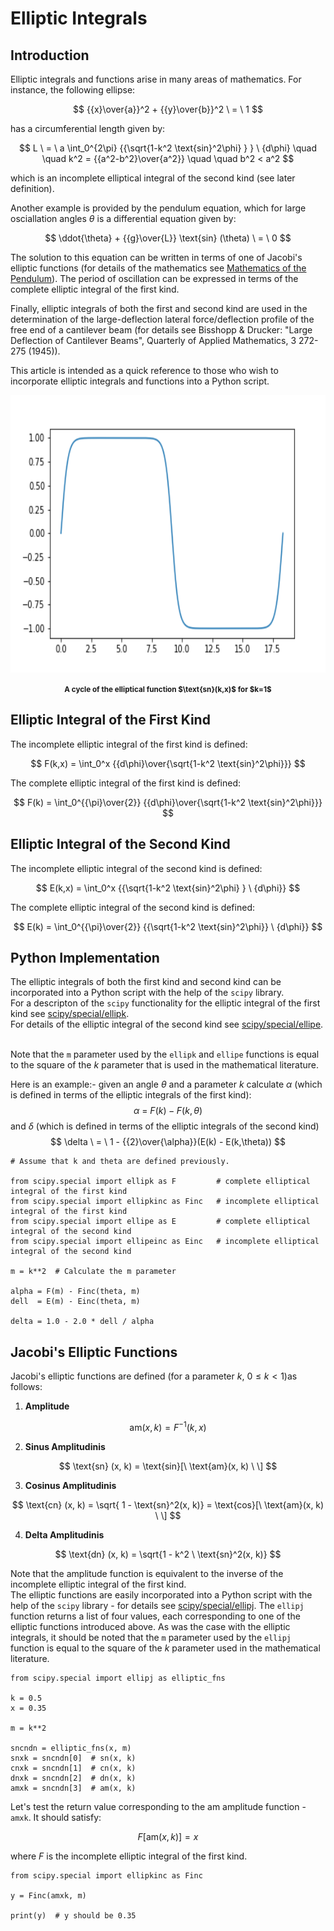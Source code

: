 # Elliptic Integrals

## Introduction

Elliptic integrals and functions arise in many areas of mathematics. For instance, the following ellipse:

$$ {{x}\over{a}}^2  + {{y}\over{b}}^2 \ = \ 1  $$

has a circumferential length given by:

$$ L \ = \  a \int_0^{2\pi} {{\sqrt{1-k^2 \text{sin}^2\phi} } }  \ {d\phi}  \quad \quad k^2 = {{a^2-b^2}\over{a^2}}   \quad \quad b^2 < a^2  $$

which is an incomplete elliptical integral of the second kind (see later definition).

Another example is provided by the pendulum equation, which 
for large osciallation angles $\theta$ is a differential equation given by:

$$ \ddot{\theta} + {{g}\over{L}}  \text{sin} (\theta) \ = \ 0 $$

The solution to this equation can be written in terms of one of Jacobi's elliptic functions (for details of the mathematics see [Mathematics of the Pendulum](http://jgxsoft.com/examples/pendulum.html)). The period of oscillation can be expressed in terms of the complete elliptic integral of the first kind.

Finally, elliptic integrals of both the first and second kind are used in the determination of the large-deflection lateral force/deflection profile of the free end of a cantilever beam (for details see Bisshopp & Drucker: "Large Deflection of Cantilever Beams", Quarterly of Applied Mathematics, 3 272-275 (1945)).

This article is intended as a quick reference to those who wish to incorporate elliptic integrals and functions into a Python script.

<p align="center">
    <img src="https://raw.githubusercontent.com/JerryGreenough/Elliptical-Integrals/master/images/sn.png" width="782" height="444"> 
</p>

<p align="center">
    <strong><small>A cycle of the elliptical function $\text{sn}(k,x)$ for $k=1$ </small></strong>
</p>

## Elliptic Integral of the First Kind

The incomplete elliptic integral of the first kind is defined:

$$ F(k,x) = \int_0^x {{d\phi}\over{\sqrt{1-k^2 \text{sin}^2\phi}}} $$ 

The complete elliptic integral of the first kind is defined:

$$ F(k) = \int_0^{{\pi}\over{2}} {{d\phi}\over{\sqrt{1-k^2 \text{sin}^2\phi}}} $$ 


## Elliptic Integral of the Second Kind

The incomplete elliptic integral of the second kind is defined:

$$ E(k,x) = \int_0^x {{\sqrt{1-k^2 \text{sin}^2\phi} } \ {d\phi}} $$

The complete elliptic integral of the second kind is defined:

$$ E(k) = \int_0^{{\pi}\over{2}} {{\sqrt{1-k^2 \text{sin}^2\phi}} \ {d\phi}} $$ 

## Python Implementation

The elliptic integrals of both the first kind and second kind can be incorporated into a Python script with the help of the ```scipy``` library.
<br>For a descripton of the ```scipy``` functionality for the elliptic integral of the first kind see
[scipy/special/ellipk](https://docs.scipy.org/doc/scipy/reference/generated/scipy.special.ellipk.html).
<br>For details of the elliptic integral of the second kind see
[scipy/special/ellipe](https://docs.scipy.org/doc/scipy/reference/generated/scipy.special.ellipe.html). 

<br>Note that the ```m``` parameter used by
the ```ellipk``` and ```ellipe``` functions is equal to the square of the $k$ parameter that is used in the mathematical literature. <br>

Here is an example:- given an angle $\theta$ and a parameter $k$ calculate $\alpha$ (which is defined in terms of the elliptic integrals of the first kind):
$$ \alpha \ =  \ F(k) - F(k,\theta) $$
and $\delta$ (which is defined in terms of the elliptic integrals of the second kind)
$$ \delta \  =  \ 1 - {{2}\over{\alpha}}(E(k) - E(k,\theta)) $$

```
# Assume that k and theta are defined previously.

from scipy.special import ellipk as F         # complete elliptical integral of the first kind
from scipy.special import ellipkinc as Finc   # incomplete elliptical integral of the first kind
from scipy.special import ellipe as E         # complete elliptical integral of the second kind
from scipy.special import ellipeinc as Einc   # incomplete elliptical integral of the second kind

m = k**2  # Calculate the m parameter

alpha = F(m) - Finc(theta, m)
dell  = E(m) - Einc(theta, m)
    
delta = 1.0 - 2.0 * dell / alpha
```




## Jacobi's Elliptic Functions


Jacobi's elliptic functions are defined (for a parameter $k, \ 0 \leq k < 1$)as follows:

1) <b>Amplitude</b>

$$ \text{am}(x,k) = F^{-1}(k,x)  $$

2) <b>Sinus Amplitudinis</b>

$$ \text{sn} (x, k) = \text{sin}[\ \text{am}(x, k) \ \] $$

3) <b>Cosinus Amplitudinis</b>

$$ \text{cn} (x, k) = \sqrt{   1 - \text{sn}^2(x, k)} = \text{cos}[\ \text{am}(x, k) \ \] $$

4) <b>Delta Amplitudinis</b>

$$ \text{dn} (x, k) = \sqrt{1 - k^2 \ \text{sn}^2(x, k)}   $$

Note that the amplitude function is equivalent to the inverse of the incomplete elliptic integral of the first kind.
<br>
The elliptic functions are easily incorporated into a Python script with the help of the ```scipy``` library - for details see
[scipy/special/ellipj](https://docs.scipy.org/doc/scipy/reference/generated/scipy.special.ellipj.html). The ```ellipj``` function returns a
list of four values, each corresponding to one of the elliptic functions introduced above. As was the case with the elliptic integrals, 
it should be noted that the ```m``` parameter used by
the ```ellipj``` function is equal to the square of the $k$ parameter used in the mathematical literature.

```
from scipy.special import ellipj as elliptic_fns

k = 0.5
x = 0.35

m = k**2

sncndn = elliptic_fns(x, m)
snxk = sncndn[0]  # sn(x, k)
cnxk = sncndn[1]  # cn(x, k)
dnxk = sncndn[2]  # dn(x, k)
amxk = sncndn[3]  # am(x, k)
```

Let's test the return value corresponding to the $\text{am}$ amplitude function - ```amxk```. It should satisfy:

$$ F[\text{am}(x,k)] = x $$

where $F$ is the incomplete elliptic integral of the first kind.

```
from scipy.special import ellipkinc as Finc

y = Finc(amxk, m)

print(y)  # y should be 0.35
```

